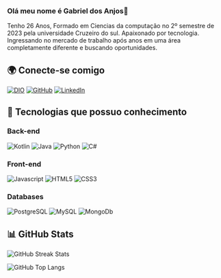 ### Olá meu nome é Gabriel dos Anjos👋

Tenho 26 Anos, Formado em Ciencias da computação no 2º semestre de 2023 pela universidade Cruzeiro do sul. Apaixonado por tecnologia. Ingressando no mercado de trabalho após anos em uma área completamente diferente e buscando oportunidades.

## 🌍 **Conecte-se comigo**

[![DIO](https://img.shields.io/badge/-dio%20profile-purple?style=for-the-badge&color=ffff00)](https://www.dio.me/users/gabriel_anjos_cds)
[![GitHub](https://img.shields.io/badge/GitHub-000?style=for-the-badge&logo=github&logoColor=ffff00)](https://github.com/GbrPS1)
[![LinkedIn](https://img.shields.io/badge/-LinkedIn-000?style=for-the-badge&logo=linkedin&logoColor=ffff00)](https://www.linkedin.com/in/gabriel-dos-anjos-864001267/)

## 🔧 **Tecnologias que possuo conhecimento**

### Back-end
![Kotlin](https://img.shields.io/badge/Kotlin-000?style=for-the-badge&logo=kotlin&logoColor=ffff00)
![Java](https://img.shields.io/badge/Java-000?style=for-the-badge&logo=java&logoColor=ffff00)
![Python](https://img.shields.io/badge/Python-000?style=for-the-badge&logo=python&logoColor=ffff00)
![C#](https://img.shields.io/badge/C-000?style=for-the-badge&logo=C#&logoColor=ffff00)


### Front-end
![Javascript](https://img.shields.io/badge/javascript-000?style=for-the-badge&logo=javascript&logoColor=ffff00ffff00ffff00ffff00)
![HTML5](https://img.shields.io/badge/HTML5-000?style=for-the-badge&logo=HTML5&logoColor=ffff00)
![CSS3](https://img.shields.io/badge/CSS3-000?style=for-the-badge&logo=CSS3&logoColor=ffff00)

### Databases
![PostgreSQL](https://img.shields.io/badge/PostgreSQL-000?style=for-the-badge&logo=PostgreSQL&logoColor=ffff00)
![MySQL](https://img.shields.io/badge/MySQL-000?style=for-the-badge&logo=MySQL&logoColor=ffff00)
![MongoDb](https://img.shields.io/badge/MongoDb-000?style=for-the-badge&logo=MongoDb&logoColor=ffff00)

## 📊 **GitHub Stats**

![GitHub Streak Stats](https://streak-stats.demolab.com/?user=GbrPS1&theme=dark&layout=compact&background=000&border=a44dda&title_color=a44dda&ring=a44dda&fire=a44dda&currStreakLabel=a44dda&text_color=FFF)

![GitHub Top Langs](https://github-readme-stats-git-masterrstaa-rickstaa.vercel.app/api/top-langs/?username=GbrPs1&langs_count=6&layout=compact&bg_color=000&border_color=a44dda&title_color=FFF&text_color=FFF)

